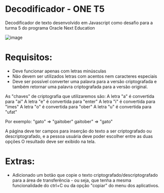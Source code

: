 # Decodificador - ONE T5
Decodificador de texto desenvolvido em Javascript como desafio para a turma 5 do programa Oracle Next Education

![image](https://github.com/bergerlima/DecodificadorONE_T5/assets/129328147/d5ae2517-327b-4662-8455-bceb9b5859d0)

# Requisitos:
- Deve funcionar apenas com letras minúsculas
- Não devem ser utilizados letras com acentos nem caracteres especiais
- Deve ser possível converter uma palavra para a versão criptografada e também retornar uma palavra criptografada para a versão original.

As "chaves" de criptografia que utilizaremos são:
A letra "a" é convertida para "ai"
A letra "e" é convertida para "enter"
A letra "i" é convertida para "imes"
A letra "o" é convertida para "ober"
A letra "u" é convertida para "ufat"

Por exemplo:
"gato" => "gaitober"
gaitober" => "gato"

A página deve ter campos para inserção do texto a ser criptografado ou descriptografado, e a pessoa usuária deve poder escolher entre as duas opções
O resultado deve ser exibido na tela.

# Extras:
- Adicionado um botão que copie o texto criptografado/descriptografado para a área de transferência - ou seja, que tenha a mesma funcionalidade do ctrl+C ou da opção "copiar" do menu dos aplicativos.

